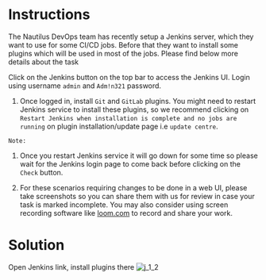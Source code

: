 # Instructions

The Nautilus DevOps team has recently setup a Jenkins server, which they want to use for some CI/CD jobs. Before that they want to install some plugins which will be used in most of the jobs. Please find below more details about the task

Click on the Jenkins button on the top bar to access the Jenkins UI. Login using username `admin` and `Adm!n321` password.

1. Once logged in, install `Git` and `GitLab` plugins. You might need to restart Jenkins service to install these plugins, so we recommend clicking on `Restart Jenkins when installation is complete and no jobs are running` on plugin installation/update page i.e `update centre`.

`Note:`

1. Once you restart Jenkins service it will go down for some time so please wait for the Jenkins login page to come back before clicking on the `Check` button.

2. For these scenarios requiring changes to be done in a web UI, please take screenshots so you can share them with us for review in case your task is marked incomplete. You may also consider using screen recording software like [loom.com](http://loom.com/) to record and share your work.

# Solution
 
Open Jenkins link, install plugins there
![j_1_2](https://github.com/user-attachments/assets/4fefcfd2-3875-42fd-9c41-c50eb4a64bc6)

